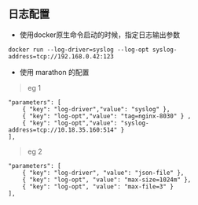 ## 日志配置

- 使用docker原生命令启动的时候，指定日志输出参数
```
docker run --log-driver=syslog --log-opt syslog-address=tcp://192.168.0.42:123
```

- 使用 marathon 的配置
> eg 1
```
"parameters": [
    { "key": "log-driver","value": "syslog" }, 
    { "key": "log-opt","value": "tag=nginx-8030" } , 
    { "key": "log-opt","value": "syslog-address=tcp://10.18.35.160:514" }
],
```
> eg 2
```
"parameters": [
    { "key": "log-driver", "value": "json-file" },
    { "key": "log-opt", "value": "max-size=1024m" },
    { "key": "log-opt", "value": "max-file=3" }
],
```